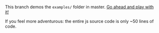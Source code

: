 This branch demos the `examples/` folder in master. [Go ahead and play with it!](http://chenglou.github.io/react-treeview/)

If you feel more adventurous: the entire js source code is only ~50 lines of code.
